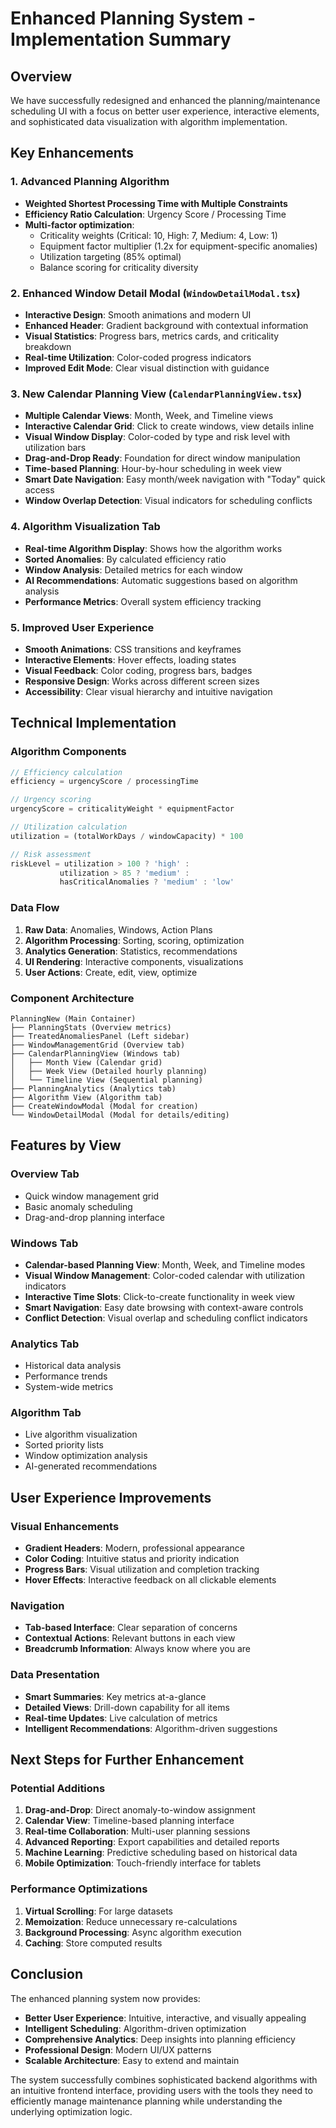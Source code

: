 # Enhanced Planning System - Implementation Summary

## Overview
We have successfully redesigned and enhanced the planning/maintenance scheduling UI with a focus on better user experience, interactive elements, and sophisticated data visualization with algorithm implementation.

## Key Enhancements

### 1. Advanced Planning Algorithm
- **Weighted Shortest Processing Time with Multiple Constraints**
- **Efficiency Ratio Calculation**: Urgency Score / Processing Time
- **Multi-factor optimization**:
  - Criticality weights (Critical: 10, High: 7, Medium: 4, Low: 1)
  - Equipment factor multiplier (1.2x for equipment-specific anomalies)
  - Utilization targeting (85% optimal)
  - Balance scoring for criticality diversity

### 2. Enhanced Window Detail Modal (`WindowDetailModal.tsx`)
- **Interactive Design**: Smooth animations and modern UI
- **Enhanced Header**: Gradient background with contextual information
- **Visual Statistics**: Progress bars, metrics cards, and criticality breakdown
- **Real-time Utilization**: Color-coded progress indicators
- **Improved Edit Mode**: Clear visual distinction with guidance

### 3. New Calendar Planning View (`CalendarPlanningView.tsx`)
- **Multiple Calendar Views**: Month, Week, and Timeline views
- **Interactive Calendar Grid**: Click to create windows, view details inline
- **Visual Window Display**: Color-coded by type and risk level with utilization bars
- **Drag-and-Drop Ready**: Foundation for direct window manipulation
- **Time-based Planning**: Hour-by-hour scheduling in week view
- **Smart Date Navigation**: Easy month/week navigation with "Today" quick access
- **Window Overlap Detection**: Visual indicators for scheduling conflicts

### 4. Algorithm Visualization Tab
- **Real-time Algorithm Display**: Shows how the algorithm works
- **Sorted Anomalies**: By calculated efficiency ratio
- **Window Analysis**: Detailed metrics for each window
- **AI Recommendations**: Automatic suggestions based on algorithm analysis
- **Performance Metrics**: Overall system efficiency tracking

### 5. Improved User Experience
- **Smooth Animations**: CSS transitions and keyframes
- **Interactive Elements**: Hover effects, loading states
- **Visual Feedback**: Color coding, progress bars, badges
- **Responsive Design**: Works across different screen sizes
- **Accessibility**: Clear visual hierarchy and intuitive navigation

## Technical Implementation

### Algorithm Components
```typescript
// Efficiency calculation
efficiency = urgencyScore / processingTime

// Urgency scoring
urgencyScore = criticalityWeight * equipmentFactor

// Utilization calculation
utilization = (totalWorkDays / windowCapacity) * 100

// Risk assessment
riskLevel = utilization > 100 ? 'high' : 
           utilization > 85 ? 'medium' : 
           hasCriticalAnomalies ? 'medium' : 'low'
```

### Data Flow
1. **Raw Data**: Anomalies, Windows, Action Plans
2. **Algorithm Processing**: Sorting, scoring, optimization
3. **Analytics Generation**: Statistics, recommendations
4. **UI Rendering**: Interactive components, visualizations
5. **User Actions**: Create, edit, view, optimize

### Component Architecture
```
PlanningNew (Main Container)
├── PlanningStats (Overview metrics)
├── TreatedAnomaliesPanel (Left sidebar)
├── WindowManagementGrid (Overview tab)
├── CalendarPlanningView (Windows tab)
│   ├── Month View (Calendar grid)
│   ├── Week View (Detailed hourly planning)
│   └── Timeline View (Sequential planning)
├── PlanningAnalytics (Analytics tab)
├── Algorithm View (Algorithm tab)
├── CreateWindowModal (Modal for creation)
└── WindowDetailModal (Modal for details/editing)
```

## Features by View

### Overview Tab
- Quick window management grid
- Basic anomaly scheduling
- Drag-and-drop planning interface

### Windows Tab
- **Calendar-based Planning View**: Month, Week, and Timeline modes
- **Visual Window Management**: Color-coded calendar with utilization indicators
- **Interactive Time Slots**: Click-to-create functionality in week view
- **Smart Navigation**: Easy date browsing with context-aware controls
- **Conflict Detection**: Visual overlap and scheduling conflict indicators

### Analytics Tab
- Historical data analysis
- Performance trends
- System-wide metrics

### Algorithm Tab
- Live algorithm visualization
- Sorted priority lists
- Window optimization analysis
- AI-generated recommendations

## User Experience Improvements

### Visual Enhancements
- **Gradient Headers**: Modern, professional appearance
- **Color Coding**: Intuitive status and priority indication
- **Progress Bars**: Visual utilization and completion tracking
- **Hover Effects**: Interactive feedback on all clickable elements

### Navigation
- **Tab-based Interface**: Clear separation of concerns
- **Contextual Actions**: Relevant buttons in each view
- **Breadcrumb Information**: Always know where you are

### Data Presentation
- **Smart Summaries**: Key metrics at-a-glance
- **Detailed Views**: Drill-down capability for all items
- **Real-time Updates**: Live calculation of metrics
- **Intelligent Recommendations**: Algorithm-driven suggestions

## Next Steps for Further Enhancement

### Potential Additions
1. **Drag-and-Drop**: Direct anomaly-to-window assignment
2. **Calendar View**: Timeline-based planning interface
3. **Real-time Collaboration**: Multi-user planning sessions
4. **Advanced Reporting**: Export capabilities and detailed reports
5. **Machine Learning**: Predictive scheduling based on historical data
6. **Mobile Optimization**: Touch-friendly interface for tablets

### Performance Optimizations
1. **Virtual Scrolling**: For large datasets
2. **Memoization**: Reduce unnecessary re-calculations
3. **Background Processing**: Async algorithm execution
4. **Caching**: Store computed results

## Conclusion

The enhanced planning system now provides:
- **Better User Experience**: Intuitive, interactive, and visually appealing
- **Intelligent Scheduling**: Algorithm-driven optimization
- **Comprehensive Analytics**: Deep insights into planning efficiency
- **Professional Design**: Modern UI/UX patterns
- **Scalable Architecture**: Easy to extend and maintain

The system successfully combines sophisticated backend algorithms with an intuitive frontend interface, providing users with the tools they need to efficiently manage maintenance planning while understanding the underlying optimization logic.
